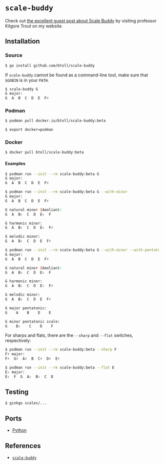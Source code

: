# `scale-buddy`

Check out [the excellent guest post about Scale Buddy] by visiting professor Kilgore Trout on my website.

## Installation

### Source

```bash
$ go install github.com/btoll/scale-buddy
```

If `scale-buddy` cannot be found as a command-line tool, make sure that `$GOBIN` is in your `PATH`.

```bash
$ scale-buddy G
G major:
G  A  B  C  D  E  F♯
```

### Podman

```bash
$ podman pull docker.io/btoll/scale-buddy:beta
```

```bash
$ export docker=podman
```

### Docker

```bash
$ docker pull btoll/scale-buddy:beta
```

#### Examples

```bash
$ podman run --init --rm scale-buddy:beta G
G major:
G  A  B  C  D  E  F♯
```

```bash
$ podman run --init --rm scale-buddy:beta G --with-minor
G major:
G  A  B  C  D  E  F♯

G natural minor (Aeolian):
G  A  B♭  C  D  E♭  F

G harmonic minor:
G  A  B♭  C  D  E♭  F♯

G melodic minor:
G  A  B♭  C  D  E  F♯
```

```bash
$ podman run --init --rm scale-buddy:beta G --with-minor --with-pentatonic
G major:
G  A  B  C  D  E  F♯

G natural minor (Aeolian):
G  A  B♭  C  D  E♭  F

G harmonic minor:
G  A  B♭  C  D  E♭  F♯

G melodic minor:
G  A  B♭  C  D  E  F♯

G major pentatonic:
G    A    B    D    E

G minor pentatonic scale:
G    B♭    C    D    F
```

For sharps and flats, there are the `--sharp` and `--flat` switches, respectively:

```bash
$ podman run --init --rm scale-buddy:beta --sharp F
F♯ major:
F♯  G♯  A♯  B  C♯  D♯  E♯
```

```bash
$ podman run --init --rm scale-buddy:beta --flat E
E♭ major:
E♭  F  G  A♭  B♭  C  D
```

## Testing

```bash
$ ginkgo scales/...
```

## Ports

- [Python](https://github.com/btoll/py-scale-buddy)

## References

- [`scale-buddy`](https://hub.docker.com/r/btoll/scale-buddy)

[the excellent guest post about Scale Buddy]: https://benjamintoll.com//2022/10/26/on-scale-buddy/

